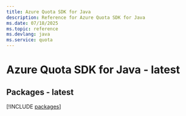 ```yaml
---
title: Azure Quota SDK for Java
description: Reference for Azure Quota SDK for Java
ms.date: 07/18/2025
ms.topic: reference
ms.devlang: java
ms.service: quota
---
```

# Azure Quota SDK for Java - latest
## Packages - latest
[!INCLUDE [packages](quota-index.md)]